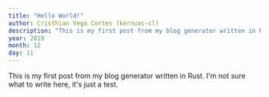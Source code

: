 ```yaml
---
title: "Hello World!"
author: Cristhian Vega Cortes (kernuac-cl)
description: "This is my first post from my blog generator written in Rust"
year: 2019
month: 12
day: 11
---
```


This is my first post from my blog generator written in Rust. I'm not sure what to write here, it's just a test.
